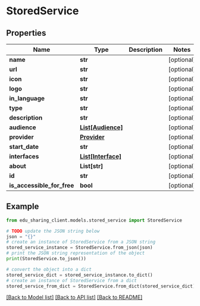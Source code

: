 # StoredService


## Properties

Name | Type | Description | Notes
------------ | ------------- | ------------- | -------------
**name** | **str** |  | [optional] 
**url** | **str** |  | [optional] 
**icon** | **str** |  | [optional] 
**logo** | **str** |  | [optional] 
**in_language** | **str** |  | [optional] 
**type** | **str** |  | [optional] 
**description** | **str** |  | [optional] 
**audience** | [**List[Audience]**](Audience.md) |  | [optional] 
**provider** | [**Provider**](Provider.md) |  | [optional] 
**start_date** | **str** |  | [optional] 
**interfaces** | [**List[Interface]**](Interface.md) |  | [optional] 
**about** | **List[str]** |  | [optional] 
**id** | **str** |  | [optional] 
**is_accessible_for_free** | **bool** |  | [optional] 

## Example

```python
from edu_sharing_client.models.stored_service import StoredService

# TODO update the JSON string below
json = "{}"
# create an instance of StoredService from a JSON string
stored_service_instance = StoredService.from_json(json)
# print the JSON string representation of the object
print(StoredService.to_json())

# convert the object into a dict
stored_service_dict = stored_service_instance.to_dict()
# create an instance of StoredService from a dict
stored_service_from_dict = StoredService.from_dict(stored_service_dict)
```
[[Back to Model list]](../README.md#documentation-for-models) [[Back to API list]](../README.md#documentation-for-api-endpoints) [[Back to README]](../README.md)


